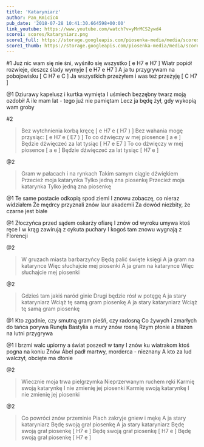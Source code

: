 ```yaml
---
title: 'Kataryniarz'
author: Pan_Kmicic4
pub_date: '2018-07-28 10:41:30.664598+00:00'
link_youtube: https://www.youtube.com/watch?v=yMrMCS2ywd4
score1: scores/kataryniarz.png
score1_full: https://storage.googleapis.com/piosenka-media/media/scores/kataryniarz.png
score1_thumb: https://storage.googleapis.com/piosenka-media/media/scores/kataryniarz.png.180x0_q85_upscale.png
---
```


#1
Już nic wam się nie śni, wyśniło się wszystko [ e H7 e H7 ]
Wiatr popiół rozwieje, deszcz ślady wymyje [ e H7 e H7 ]
A ja tu przygrywam na pobojowisku [ C H7 e C ]
Ja wszystkich przeżyłem i was też przeżyję [ C H7 ]

@1
Dziurawy kapelusz i kurtka wymięta 
I uśmiech bezzębny twarz moją ozdobił 
A ile mam lat - tego już nie pamiętam 
Lecz ja będę żył, gdy wykopią wam groby 

#2
>Bez wytchnienia korbą kręcę [ e H7 e  ( H7 ) ]
>Bez wahania mogę przysiąc: [ e H7 e ( E7 ) ]
>To co dźwięczy w mej piosence [ a e ]
>Będzie dźwięczeć za lat tysiąc [ H7 e E7 ]
>To co dźwięczy w mej piosence [ a e ]
>Będzie dźwięczeć za lat tysiąc [ H7 e ]

@2
>Gram w pałacach i na rynkach 
>Takim samym ciągle dźwiękiem
>Przecież moja katarynka
>Tylko jedną zna piosenkę
>Przecież moja katarynka
>Tylko jedną zna piosenkę

@1
Te same postacie odkopią spod ziemi
I znowu zobaczę, co nieraz widziałem
Że mędrcy przyznali znów laur akademii
Za dowód niezbity, że czarne jest białe

@1
Złoczyńca przed sądem oskarży ofiarę
I znów od wyroku umywa ktoś ręce
I w krąg zawirują z cykuta puchary
I kogoś tam znowu wygnają z Florencji

@2
>W gruzach miasta barbarzyńcy
>Będą palić święte księgi
>A ja gram na katarynce
>Więc słuchajcie mej piosenki
>A ja gram na katarynce
>Więc słuchajcie mej piosenki

@2
>Gdzieś tam jakiś naród ginie
>Drugi będzie rósł w potęgę
>A ja stary kataryniarz
>Wciąż tę samą gram piosenkę
>A ja stary kataryniarz
>Wciąż tę samą gram piosenkę

@1
Kto zgadnie, czy smutną gram pieśń, czy radosną
Co żywych i zmarłych do tańca porywa
Runęła Bastylia a mury znów rosną
Rzym płonie a błazen na lutni przygrywa

@1
I brzmi walc upiorny a świat poszedł w tany
I znów ku wiatrakom ktoś pogna na koniu
Znów Abel padł martwy, morderca - nieznany
A kto za lud walczył, obcięte ma dłonie

@2
>Wiecznie moja trwa pielgrzymka
>Nieprzerwanym ruchem ręki
>Karmię swoją katarynkę
>I nie zmienię jej piosenki
>Karmię swoją katarynkę
>I nie zmienię jej piosenki

@2
>Co powróci znów przeminie
>Piach zakryje gniew i mękę
>A ja stary kataryniarz
>Będę swoją grał piosenkę
>A ja stary kataryniarz
>Będę swoją grał piosenkę [ H7 e ]
>Będę swoją grał piosenkę [ H7 e ]
>Będę swoją grał piosenkę [ H7 e ]